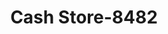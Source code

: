 ---
f_zip-code: 61008
f_state-code: IL
title: Cash Store-8482
f_phone: 815-547-4933
f_city-only: Belvidere
f_address: 427 S State Street Belvidere
f_location-unique-id: '8482'
slug: cash-store-8482
updated-on: '2024-05-30T13:46:58.046Z'
created-on: '2024-05-30T13:36:59.803Z'
published-on: '2024-05-30T13:54:32.469Z'
f_city-state: cms/city/belvidere-il.md
f_company: cms/company/cash-store.md
f_state: cms/state/illinois.md
layout: '[payday-loan].html'
tags: payday-loan
---